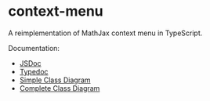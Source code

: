 # context-menu

A reimplementation of MathJax context menu in TypeScript.

Documentation: 
* [JSDoc](https://zorkow.github.io/context-menu/doc/jsdoc)
* [Typedoc](https://zorkow.github.io/context-menu/doc/typedoc)
* [Simple Class Diagram](https://zorkow.github.io/context-menu/doc/class-diagram-simple.svg)
* [Complete Class Diagram](https://zorkow.github.io/context-menu/doc/class-diagram-complete.svg)
